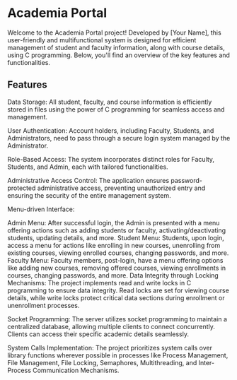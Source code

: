 # Academia Portal
Welcome to the Academia Portal project! Developed by [Your Name], this user-friendly and multifunctional system is designed for efficient management of student and faculty information, along with course details, using C programming. Below, you'll find an overview of the key features and functionalities.

## Features
 Data Storage: All student, faculty, and course information is efficiently stored in files using the power of C programming for seamless access and management.

 User Authentication: Account holders, including Faculty, Students, and Administrators, need to pass through a secure login system managed by the Administrator.

 Role-Based Access: The system incorporates distinct roles for Faculty, Students, and Admin, each with tailored functionalities.

 Administrative Access Control: The application ensures password-protected administrative access, preventing unauthorized entry and ensuring the security of the entire management system.

 Menu-driven Interface:

Admin Menu: After successful login, the Admin is presented with a menu offering actions such as adding students or faculty, activating/deactivating students, updating details, and more.
Student Menu: Students, upon login, access a menu for actions like enrolling in new courses, unenrolling from existing courses, viewing enrolled courses, changing passwords, and more.
Faculty Menu: Faculty members, post-login, have a menu offering options like adding new courses, removing offered courses, viewing enrollments in courses, changing passwords, and more.
Data Integrity through Locking Mechanisms: The project implements read and write locks in C programming to ensure data integrity. Read locks are set for viewing course details, while write locks protect critical data sections during enrollment or unenrollment processes.

Socket Programming: The server utilizes socket programming to maintain a centralized database, allowing multiple clients to connect concurrently. Clients can access their specific academic details seamlessly.

System Calls Implementation: The project prioritizes system calls over library functions wherever possible in processes like Process Management, File Management, File Locking, Semaphores, Multithreading, and Inter-Process Communication Mechanisms.


